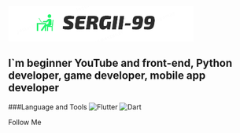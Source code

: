 [![Header](https://github.com/Sergeii-99/Sergeii-99/blob/main/assets/image-removebg-preview%20(1).png)](https://www.instagram.com/sergey_4243/)

## I`m beginner YouTube and front-end, Python developer, game developer, mobile app developer

###Language and Tools
![Flutter](https://img.shields.io/badge/-Flutter-090909?style=for-the-badge&logo=flutter&logoColor=47C5F8)
![Dart](https://img.shields.io/badge/-Dart-090909?style=for-the-badge&logo=dart&logoColor=097CDB)






Follow Me
